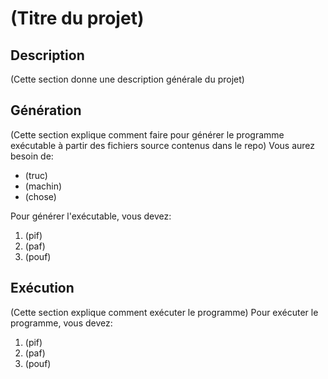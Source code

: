 # (Titre du projet)

## Description
(Cette section donne une description générale du projet)

## Génération
(Cette section explique comment faire pour générer le programme exécutable à partir des fichiers source contenus dans le repo)
Vous aurez besoin de:

- (truc)
- (machin)
- (chose)

Pour générer l'exécutable, vous devez:

1. (pif)
1. (paf)
1. (pouf)

## Exécution
(Cette section explique comment exécuter le programme)
Pour exécuter le programme, vous devez:

1. (pif)
1. (paf)
1. (pouf)

